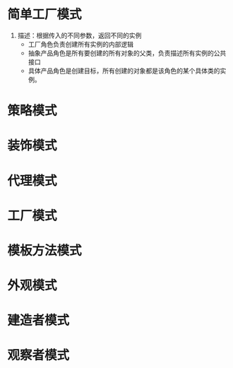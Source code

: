 # 简单工厂模式
1. 描述：根据传入的不同参数，返回不同的实例
    + 工厂角色负责创建所有实例的内部逻辑
    + 抽象产品角色是所有要创建的所有对象的父类，负责描述所有实例的公共接口
    + 具体产品角色是创建目标，所有创建的对象都是该角色的某个具体类的实例。
    
# 策略模式

# 装饰模式

# 代理模式

# 工厂模式

# 模板方法模式

# 外观模式

# 建造者模式

# 观察者模式